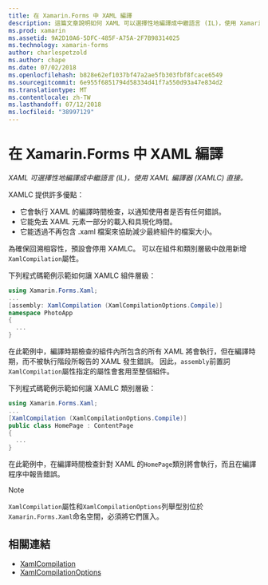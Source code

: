 ```yaml
---
title: 在 Xamarin.Forms 中 XAML 編譯
description: 這篇文章說明如何 XAML 可以選擇性地編譯成中繼語言 (IL)，使用 Xamarin.Forms XAML 編譯器 (XAMLC) 直接。
ms.prod: xamarin
ms.assetid: 9A2D10A6-5DFC-485F-A75A-2F7B98314025
ms.technology: xamarin-forms
author: charlespetzold
ms.author: chape
ms.date: 07/02/2018
ms.openlocfilehash: b828e62ef1037bf47a2ae5fb303fbf8fcace6549
ms.sourcegitcommit: 6e955f6851794d58334d41f7a550d93a47e834d2
ms.translationtype: MT
ms.contentlocale: zh-TW
ms.lasthandoff: 07/12/2018
ms.locfileid: "38997129"
---
```

# <a name="xaml-compilation-in-xamarinforms"></a>在 Xamarin.Forms 中 XAML 編譯

_XAML 可選擇性地編譯成中繼語言 (IL)，使用 XAML 編譯器 (XAMLC) 直接。_

XAMLC 提供許多優點：

- 它會執行 XAML 的編譯時間檢查，以通知使用者是否有任何錯誤。
- 它能免去 XAML 元素一部分的載入和具現化時間。
- 它能透過不再包含 .xaml 檔案來協助減少最終組件的檔案大小。

為確保回溯相容性，預設會停用 XAMLC。 可以在組件和類別層級中啟用新增`XamlCompilation`屬性。

下列程式碼範例示範如何讓 XAMLC 組件層級：

```csharp
using Xamarin.Forms.Xaml;
...
[assembly: XamlCompilation (XamlCompilationOptions.Compile)]
namespace PhotoApp
{
  ...
}
```

在此範例中，編譯時期檢查的組件內所包含的所有 XAML 將會執行，但在編譯時期，而不被執行階段所報告的 XAML 發生錯誤。 因此，`assembly`前置詞`XamlCompilation`屬性指定的屬性會套用至整個組件。

下列程式碼範例示範如何讓 XAMLC 類別層級：

```csharp
using Xamarin.Forms.Xaml;
...
[XamlCompilation (XamlCompilationOptions.Compile)]
public class HomePage : ContentPage
{
  ...
}
```

在此範例中，在編譯時間檢查針對 XAML 的`HomePage`類別將會執行，而且在編譯程序中報告錯誤。

> [!NOTE]
> `XamlCompilation`屬性和`XamlCompilationOptions`列舉型別位於`Xamarin.Forms.Xaml`命名空間，必須將它們匯入。


## <a name="related-links"></a>相關連結

- [XamlCompilation](xref:Xamarin.Forms.Xaml.XamlCompilationAttribute)
- [XamlCompilationOptions](xref:Xamarin.Forms.Xaml.XamlCompilationOptions)
